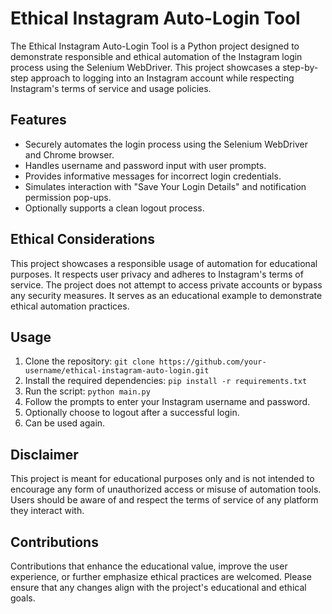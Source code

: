 # Ethical Instagram Auto-Login Tool

The Ethical Instagram Auto-Login Tool is a Python project designed to demonstrate responsible and ethical automation of the Instagram login process using the Selenium WebDriver. This project showcases a step-by-step approach to logging into an Instagram account while respecting Instagram's terms of service and usage policies.

## Features

- Securely automates the login process using the Selenium WebDriver and Chrome browser.
- Handles username and password input with user prompts.
- Provides informative messages for incorrect login credentials.
- Simulates interaction with "Save Your Login Details" and notification permission pop-ups.
- Optionally supports a clean logout process.

## Ethical Considerations

This project showcases a responsible usage of automation for educational purposes. It respects user privacy and adheres to Instagram's terms of service. The project does not attempt to access private accounts or bypass any security measures. It serves as an educational example to demonstrate ethical automation practices.

## Usage

1. Clone the repository: `git clone https://github.com/your-username/ethical-instagram-auto-login.git`
2. Install the required dependencies: `pip install -r requirements.txt`
3. Run the script: `python main.py`
4. Follow the prompts to enter your Instagram username and password.
5. Optionally choose to logout after a successful login.
6. Can be used again.

## Disclaimer

This project is meant for educational purposes only and is not intended to encourage any form of unauthorized access or misuse of automation tools. Users should be aware of and respect the terms of service of any platform they interact with.

## Contributions

Contributions that enhance the educational value, improve the user experience, or further emphasize ethical practices are welcomed. Please ensure that any changes align with the project's educational and ethical goals.

